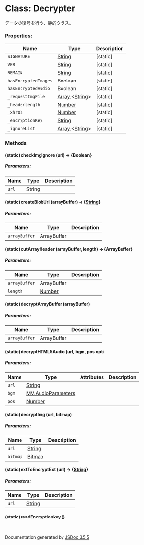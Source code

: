 # Class: Decrypter
データの復号を行う、静的クラス。


### Properties:

| Name | Type | Description |
| --- | --- | --- |
| `SIGNATURE` | [String](String.md) | [static] |
| `VER` | [String](String.md) | [static] |
| `REMAIN` | [String](String.md) | [static] |
| `hasEncryptedImages` | Boolean | [static] |
| `hasEncryptedAudio` | Boolean | [static] |
| `_requestImgFile` | [Array](Array.md).&lt;[String](String.md)&gt; | [static] |
| `_headerlength` | [Number](Number.md) | [static] |
| `_xhrOk` | [Number](Number.md) | [static] |
| `_encryptionKey` | [String](String.md) | [static] |
| `_ignoreList` | [Array](Array.md).&lt;[String](String.md)&gt; | [static] |


### Methods

#### (static) checkImgIgnore (url) → {Boolean}

##### Parameters:

| Name | Type | Description |
| --- | --- | --- |
| `url` | [String](String.md) |  |


#### (static) createBlobUrl (arrayBuffer) → {[String](String.md)}

##### Parameters:

| Name | Type | Description |
| --- | --- | --- |
| `arrayBuffer` | ArrayBuffer |  |


#### (static) cutArrayHeader (arrayBuffer, length) → {ArrayBuffer}

##### Parameters:

| Name | Type | Description |
| --- | --- | --- |
| `arrayBuffer` | ArrayBuffer |  |
| `length` | [Number](Number.md) |  |


#### (static) decryptArrayBuffer (arrayBuffer)

##### Parameters:

| Name | Type | Description |
| --- | --- | --- |
| `arrayBuffer` | ArrayBuffer |  |


#### (static) decryptHTML5Audio (url, bgm, pos opt)

##### Parameters:

| Name | Type | Attributes | Description |
| --- | --- | --- | --- |
| `url` | [String](String.md) |  |  |
| `bgm` | [MV.AudioParameters](MV.AudioParameters.md) |  |  |
| `pos` | [Number](Number.md) | <optional> |  |


#### (static) decryptImg (url, bitmap)

##### Parameters:

| Name | Type | Description |
| --- | --- | --- |
| `url` | [String](String.md) |  |
| `bitmap` | [Bitmap](Bitmap.md) |  |


#### (static) extToEncryptExt (url) → {[String](String.md)}

##### Parameters:

| Name | Type | Description |
| --- | --- | --- |
| `url` | [String](String.md) |  |


#### (static) readEncryptionkey ()

 <br>

  Documentation generated by [JSDoc 3.5.5](https://github.com/jsdoc3/jsdoc)

